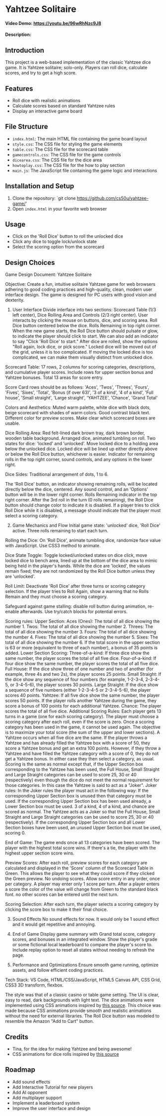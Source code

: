 # Yahtzee Solitaire
#### Video Demo:  https://youtu.be/96wRhNzc9J8
#### Description:
## Introduction

This project is a web-based implementation of the classic Yahtzee dice game. It is Yahtzee solitaire; solo-only. Players can roll dice, calculate scores, and try to get a high score.

## Features

- Roll dice with realistic animations
- Calculate scores based on standard Yahtzee rules
- Display an interactive game board

## File Structure

- `index.html`: The main HTML file containing the game board layout
- `style.css`: The CSS file for styling the game elements
- `table.css`: The CSS file for the scorecard table
- `gamecontrols.css`: The CSS file for the game controls
- `dicearea.css`: The CSS file for the dice area
- `howtoplay.css`: The CSS file for the how to play section
- `main.js`: The JavaScript file containing the game logic and interactions


## Installation and Setup

1. Clone the repository: `git clone https://github.com/cs50u/yahtzee-game/'
2. Open `index.html` in your favorite web browser

## Usage

- Click on the 'Roll Dice' button to roll the unlocked dice
- Click any dice to toggle lock/unlock state
- Select the scoring option from the scorecard

## Design Choices

Game Design Document: Yahtzee Solitaire 

Objective: Create a fun, intuitive solitaire Yahtzee game for web browsers adhering to good coding practices and high-quality, clean, modern user interface design. The game is designed for PC users with good vision and dexterity. 

1. User Interface
Divide interface into two sections: Scorecard Table (1/3 left center), Dice Rolling Area and Controls (2/3 right center). User interacts by clicking the mouse on buttons, dice, and scoring area. Roll Dice button centered below the dice. Rolls Remaining in top right corner. When the new game starts, the Roll Dice button should pulsate or glow, to indicate the player should click to start. We can also add an indicator to say "Click 'Roll Dice' to start." After dice are rolled, show the options "Roll again, lock dice, or pick score." Locked dice will be moved out of the grid, unless it is too complicated. If moving the locked dice is too complicated, we can make them visually distinct from unlocked dice.

Scorecard Table: 17 rows, 2 columns for scoring categories, descriptions, and cumulative player scores. Include rows for upper section bonus and Yahtzee bonuses. Total 13 areas for score entry.

Score Card rows should be as follows:
    'Aces',
    'Twos',
    'Threes',
    'Fours',
    'Fives',
    'Sixes',
    'Total',
    'Bonus (if over 63)',
    '3 of a kind',
    '4 of a kind',
    'Full house',
    'Small straight',
    'Large straight',
    'YAHTZEE',
    'Chance',
    'Grand Total'

Colors and Aesthetics: Muted warm palette, white dice with black dots, beige scorecard with shades of warm colors. Good contrast black text. Different color for preview scores. Make clear which scorecard boxes are usable.

Dice Rolling Area: Red felt-lined dark brown tray, dark brown border, wooden table background. Arranged dice, animated tumbling on roll. Two states for dice: 'locked' and 'unlocked'. Move locked dice to a holding area below the unlocked dice. Locked dice will be lined up either directly above or below the Roll Dice button, whichever is easier. Indicator for remaining rolls in the top right corner, sound controls, and any options in the lower right.

Dice Sides: Traditional arrangement of dots, 1 to 6.

The 'Roll Dice' button, an indicator showing remaining rolls, will be located directly below the dice, centered. Any sound control, and an 'Options' button will be in the lower right corner. Rolls Remaining indicator in the top right corner. After the 3rd roll in the turn (0 rolls remaining), the Roll Dice button should change color to indicate it is disabled. If a player tries to click Roll Dice while it is disabled, a message should indicate that the player must select a scoring category.

2. Game Mechanics and Flow
Initial game state: 'unlocked' dice, 'Roll Dice' active. Three rolls remaining to start each turn.

Rolling the Dice: On 'Roll Dice', animate tumbling dice, randomize face value with JavaScript. Use CSS3 method to animate.

Dice State Toggle: Toggle locked/unlocked states on dice click, move locked dice to bench area, lined up at the bottom of the dice area to mimic being held in the player's hands. While the dice are 'locked', the values remain fixed; they are not randomized by the Roll Dice button unless they are 'unlocked'.

Roll Limit: Deactivate 'Roll Dice' after three turns or scoring category selection. If the player tries to Roll Again, show a warning that no Rolls Remain and they must choose a scoring category.

Safeguard against game stalling: disable roll button during animation, re-enable afterwards. Use try/catch blocks for potential errors.

Scoring rules: 
Upper Section:
Aces (Ones): The total of all dice showing the number 1.
Twos: The total of all dice showing the number 2.
Threes: The total of all dice showing the number 3.
Fours: The total of all dice showing the number 4.
Fives: The total of all dice showing the number 5.
Sixes: The total of all dice showing the number 6.
If the total score in the upper section is 63 or more (equivalent to three of each number), a bonus of 35 points is added.
Lower Section Scoring:
Three-of-a-kind: If three dice show the same number, the player scores the total of all five dice.
Four-of-a-kind: If four dice show the same number, the player scores the total of all five dice.
Full House: If the dice show three of one number and two of another (for example, three 4s and two 2s), the player scores 25 points.
Small Straight: If the dice show any sequence of four numbers (for example, 1-2-3-4, 2-3-4-5, or 3-4-5-6), the player scores 30 points.
Large Straight: If the dice show a sequence of five numbers (either 1-2-3-4-5 or 2-3-4-5-6), the player scores 40 points.
Yahtzee: If all five dice show the same number, the player scores 50 points. If the player rolls another Yahtzee during the game, they score a bonus of 100 points for each additional Yahtzee.
Chance: The player scores the total of all five dice.
Additional Scoring Rules:
Each player gets 13 turns in a game (one for each scoring category).
The player must choose a scoring category after each roll, even if the score is zero.
Once a scoring category has been used in the game, it cannot be used again.
The objective is to maximize your total score (the sum of the upper and lower sections).
A Yahtzee occurs when all five dice are the same. If the player throws a Yahtzee and has already filled the Yahtzee box with a score of 50, they score a Yahtzee bonus and get an extra 100 points. However, if they throw a Yahtzee and have filled the Yahtzee category with a score of 0, they do not get a Yahtzee bonus.
In either case they then select a category, as usual. Scoring is the same as normal except that, if the Upper Section box corresponding to the Yahtzee has been used, the Full House, Small Straight and Large Straight categories can be used to score 25, 30 or 40 (respectively) even though the dice do not meet the normal requirement for those categories. In this case the Yahtzee is said to act as a "Joker".
Joker rules:
In the Joker rules the player must act in the following way:
If the corresponding Upper Section box is unused then that category must be used.
If the corresponding Upper Section box has been used already, a Lower Section box must be used. 3 of a kind, 4 of a kind, and chance are scored as normal. The Yahtzee acts as a Joker so that the Full House, Small Straight and Large Straight categories can be used to score 25, 30 or 40 (respectively).
If the corresponding Upper Section box and all Lower Section boxes have been used, an unused Upper Section box must be used, scoring 0.

End of Game:
The game ends once all 13 categories have been scored.
The player with the highest total score wins. If there's a tie, the player with the highest upper section score wins.

Preview Scores: After each roll, preview scores for each category are calculated and displayed in the 'Score' column of the Scorecard Table in Green. This allows the player to see what they could score if they clicked the Green preview. No undoing scores. Allow score entry in any order, once per category. A player may enter only 1 score per turn. After a player enters a score the color of the value will change from Green to the standard black font. no other scores can be entered until the next turn. 

Scoring Selection: After each turn, the player selects a scoring category by clicking the score box to make it their final choice. 

3. Sound Effects
No sound effects for now. It would only be 1 sound effect and it would get repetitive and annoying.

4. End of Game
Display game summary with Grand total score, category scores, and bonuses in an integrated window. Show the player's grade or some fictional local leaderboard to compare the player's score to. Include replay option to reset all states without needing to refresh the page.

5. Performance and Optimizations
Ensure smooth game running, optimize assets, and follow efficient coding practices.

Tech Stack: VS Code, HTML/CSS/JavaScript, HTML5 Canvas API, CSS Grid, CSS3 3D transform, flexbox.


The style was that of a classic casino or table game setting. The UI is clear, easy to read, dark backgrounds with light text. The dice animations were implemented using CSS animations inspired by [this source](https://codesandbox.io/s/animated-3d-dice-roll-eorl0). This choice was made because CSS animations provide smooth and realistic animations without the need for external libraries. The Roll Dice button was modeled to resemble the Amazon "Add to Cart" button.

## Credits

- Tina, for the idea for making Yahtzee and being awesome!
- CSS animations for dice rolls inspired by [this source](https://codesandbox.io/s/animated-3d-dice-roll-eorl0)

## Roadmap

- Add sound effects
- Add Interactive Tutorial for new players
- Add AI opponent
- Add multiplayer support
- Implement a leaderboard system
- Improve the user interface and design